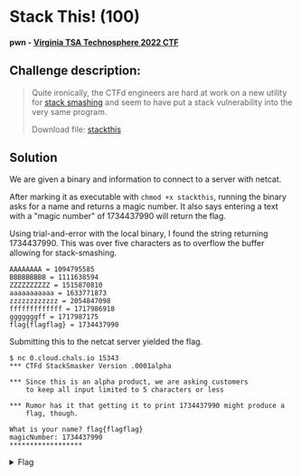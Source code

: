 # Stack This! (100)
#### pwn - [Virginia TSA Technosphere 2022 CTF](../main.md)

## Challenge description:
> Quite ironically, the CTFd engineers are hard at work on a new utility for [stack smashing](https://wiki.c2.com/?StackSmashing) and seem to have put a stack vulnerability into the very same program.
> 
> Download file: [stackthis](./../assets/stackthis)

## Solution 
We are given a binary and information to connect to a server with netcat.

After marking it as executable with `chmod +x stackthis`, running the binary asks for a name and returns a magic number. It also says entering a text with a "magic number" of 1734437990 will return the flag.

Using trial-and-error with the local binary, I found the string returning 1734437990. This was over five characters as to overflow the buffer allowing for stack-smashing.

```
AAAAAAAA = 1094795585
BBBBBBBBB = 1111638594
ZZZZZZZZZZ = 1515870810
aaaaaaaaaaa = 1633771873
zzzzzzzzzzzz = 2054847098
fffffffffffff = 1717986918
gggggggff = 1717987175
flag{flagflag} = 1734437990
```

Submitting this to the netcat server yielded the flag.

```
$ nc 0.cloud.chals.io 15343
*** CTFd StackSmasker Version .0001alpha

*** Since this is an alpha product, we are asking customers
    to keep all input limited to 5 characters or less

*** Rumor has it that getting it to print 1734437990 might produce a
    flag, though.

What is your name? flag{flagflag}
magicNumber: 1734437990
******************
```

<details> 
    <summary>Flag</summary>
flag{funandprofit}
</details>